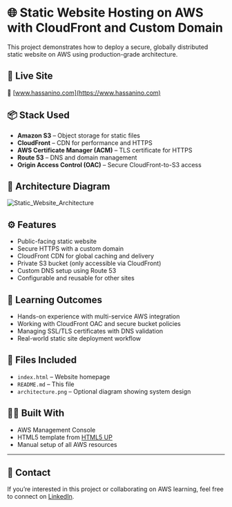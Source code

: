# 🌐 Static Website Hosting on AWS with CloudFront and Custom Domain

This project demonstrates how to deploy a secure, globally distributed static website on AWS using production-grade architecture.

## 🚀 Live Site
🔗 [www.hassanino.com](https://www.hassanino.com)

## 📦 Stack Used

- **Amazon S3** – Object storage for static files
- **CloudFront** – CDN for performance and HTTPS
- **AWS Certificate Manager (ACM)** – TLS certificate for HTTPS
- **Route 53** – DNS and domain management
- **Origin Access Control (OAC)** – Secure CloudFront-to-S3 access

## 🧱 Architecture Diagram

![Static_Website_Architecture](https://github.com/user-attachments/assets/e358e78d-6819-44df-a3e1-032294a83ca9)


## ⚙️ Features

- Public-facing static website
- Secure HTTPS with a custom domain
- CloudFront CDN for global caching and delivery
- Private S3 bucket (only accessible via CloudFront)
- Custom DNS setup using Route 53
- Configurable and reusable for other sites

## 📝 Learning Outcomes

- Hands-on experience with multi-service AWS integration
- Working with CloudFront OAC and secure bucket policies
- Managing SSL/TLS certificates with DNS validation
- Real-world static site deployment workflow

## 📁 Files Included

- `index.html` – Website homepage
- `README.md` – This file
- `architecture.png` – Optional diagram showing system design

## 👨‍💻 Built With

- AWS Management Console
- HTML5 template from [HTML5 UP](https://html5up.net/)
- Manual setup of all AWS resources

---

## 👋 Contact

If you’re interested in this project or collaborating on AWS learning, feel free to connect on [LinkedIn](https://www.linkedin.com/in/yourusername).

